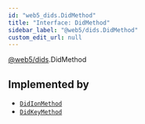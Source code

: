 ```yaml
---
id: "web5_dids.DidMethod"
title: "Interface: DidMethod"
sidebar_label: "@web5/dids.DidMethod"
custom_edit_url: null
---
```


[@web5/dids](../modules/web5_dids.md).DidMethod

## Implemented by

- [`DidIonMethod`](../classes/web5_dids.DidIonMethod.md)
- [`DidKeyMethod`](../classes/web5_dids.DidKeyMethod.md)
